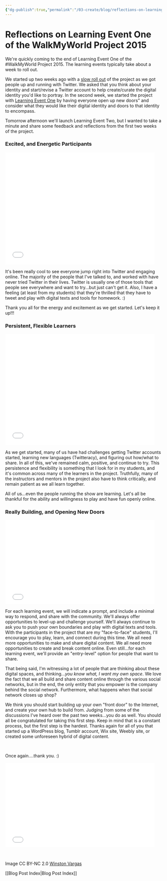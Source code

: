 ```yaml
---
{"dg-publish":true,"permalink":"/03-create/blog/reflections-on-learning-event-one-of-the-walk-my-world-project-2015/","title":"Reflections on Learning Event One of the #WalkMyWorld Project 2015","tags":["walkmyworld"]}
---
```


# Reflections on Learning Event One of the WalkMyWorld Project 2015

We're quickly coming to the end of Learning Event One of the #WalkMyWorld Project 2015. The learning events typically take about a week to roll out.

We started up two weeks ago with a [slow roll out](https://sites.google.com/site/walkmyworldproject/2015-learning-events/getting-started-2015) of the project as we got people up and running with Twitter. We asked that you think about your identity and start/revise a Twitter account to help create/curate the digital identity you'd like to portray. In the second week, we started the project with [Learning Event One](https://sites.google.com/site/walkmyworldproject/2015-learning-events/opening-new-doors---2015-learning-event-1) by having everyone open up new doors" and consider what they would like their digital identity and doors to that identity to encompass.

Tomorrow afternoon we'll launch Learning Event Two, but I wanted to take a minute and share some feedback and reflections from the first two weeks of the project.

### Excited, and Energetic Participants

<iframe src="//giphy.com/embed/cIQkxw4G65TG?html5=true" width="480" height="360" frameborder="0" allowfullscreen="allowfullscreen"></iframe>

It's been really cool to see everyone jump right into Twitter and engaging online. The majority of the people that I've talked to, and worked with have never tried Twitter in their lives. Twitter is usually one of those tools that people see everywhere and want to try...but just can't get it. Also, I have a feeling (at least from my students) that they're thrilled that they have to tweet and play with digital texts and tools for homework. :)

Thank you all for the energy and excitement as we get started. Let's keep it up!!!

### Persistent, Flexible Learners

<iframe src="//giphy.com/embed/Biw6AGG7e0mOc?html5=true" width="480" height="357" frameborder="0" allowfullscreen="allowfullscreen"></iframe>

As we get started, many of us have had challenges getting Twitter accounts started, learning new languages (Twitteracy), and figuring out how/what to share. In all of this, we've remained calm, positive, and continue to try. This persistence and flexibility is something that I look for in my students, and it's common across many of the learners in the project. Truthfully, many of the instructors and mentors in the project also have to think critically, and remain patient as we all learn together.

All of us...even the people running the show are learning. Let's all be thankful for the ability and willingness to play and have fun openly online.

### Really Building, and Opening New Doors

<iframe src="//giphy.com/embed/8bH5M2u43XndC?html5=true" width="480" height="270" frameborder="0" allowfullscreen="allowfullscreen"></iframe>

For each learning event, we will indicate a prompt, and include a minimal way to respond, and share with the community. We'll always offer opportunities to level-up and challenge yourself. We'll always continue to ask you to push your own boundaries and play with digital texts and tools. With the participants in the project that are my "face-to-face" students, I'll encourage you to play, learn, and connect during this time. We all need more opportunities to make and share digital content. We all need more opportunities to create and break content online. Even still...for each learning event, we'll provide an "entry-level" option for people that want to share.

That being said, I'm witnessing a lot of people that are thinking about these digital spaces, and thinking..._you know what, I want my own space_. We love the fact that we all build and share content online through the various social networks, but in the end, the only entity that you empower is the company behind the social network. Furthermore, what happens when that social network closes up shop?

We think you should start building up your own "front door" to the Internet, and create your own hub to build from. Judging from some of the discussions I've heard over the past two weeks...you do as well. You should all be congratulated for taking this first step. Keep in mind that is a constant process, but the first step is the hardest. Thanks again for all of you that started up a WordPress blog, Tumblr account, Wix site, Weebly site, or created some unforeseen hybrid of digital content.

 

Once again....thank you. :)

<iframe src="//giphy.com/embed/Z9LMuhfk8iRuU?html5=true" width="480" height="270" frameborder="0" allowfullscreen="allowfullscreen"></iframe>

 

Image CC BY-NC 2.0 [Winston Vargas](https://www.flickr.com/photos/winston_vargas/11525978123/in/photolist-iyvDJK-jmjHm2-8w3XMj-bad7n6-94SnX6-dUMwDc-dUMvxc-dUMw7i-dUT6R5-dUMvoT-dUMvjX-dUMvAZ-dUTbh5-dUMvtH-bad9w6-baegP8-badUVH-jmmjUx-bad5Zx-jmjEnB-jmmW3Q-bad1Ct-93vYdr-bacTFt-bad4va-bacYVT-badgQM-bad7Mk-bacUi2-bad46K-badcqn-badVqi-bad28p-bad6ST-badbk2-bad8gV-badW2K-bacVAi-badg9P-bad9eB-bad4Tc-jmjAtK-bacZCt-bad8rB-bacZfn-bacZnD-bad6nR-bacXci-bad1Tr-badfFx)

[[Blog Post Index\|Blog Post Index]]